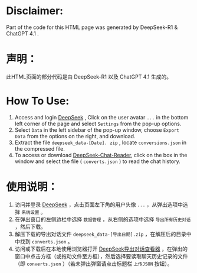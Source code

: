 # Disclaimer: 

Part of the code for this HTML page was generated by DeepSeek-R1 & ChatGPT 4.1 .

# 声明：

此HTML页面的部分代码是由 DeepSeek-R1 以及 ChatGPT 4.1 生成的。

# How To Use:

1. Access and login <a href="https://chat.deepseek.com/" title="DeepSeek - Into the Unknown">DeepSeek</a> , Click on the user avatar `...` in the bottom left corner of the page and select `Settings` from the pop-up options.
2. Select `Data` in the left sidebar of the pop-up window, choose `Export Data` from the options on the right, and download.
3. Extract the file `deepseek_data-[Date]. zip` , locate `conversions.json` in the compressed file.
4. To access or download <a href="https://deepseek-chat-reader.github.io/" title="DeepSeek-Chat-Reader">DeepSeek-Chat-Reader</a>, click on the box in the window and select the file ( `converts.json` ) to read the chat history.

# 使用说明：

1. 访问并登录 <a href="https://chat.deepseek.com/" title="DeepSeek - 探索未至之境">DeepSeek</a> ，点击页面左下角的用户头像 `...` ，从弹出选项中选择 `系统设置` 。
2. 在弹出窗口的左侧边栏中选择 `数据管理` ，从右侧的选项中选择 `导出所有历史对话` ，然后下载。
3. 解压下载的导出对话文件 `deepseek_data-[导出日期].zip` ，在解压后的目录中中找到 `converts.json` 。
4. 访问或下载后在本地使用浏览器打开 <a href="https://deepseek-chat-reader.github.io/" title="DeepSeek导出对话查看器">DeepSeek导出对话查看器</a> ，在弹出的窗口中点击方框（或拖动文件至方框），然后选择要读取聊天历史记录的文件（即 `converts.json` ）（若未弹出弹窗请点击标题栏 `上传JSON` 按钮）。

